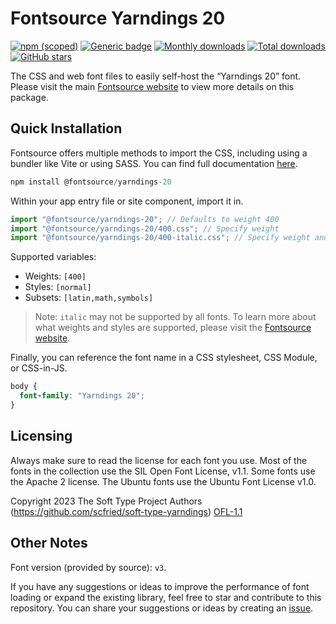 # Fontsource Yarndings 20

[![npm (scoped)](https://img.shields.io/npm/v/@fontsource/yarndings-20?color=brightgreen)](https://www.npmjs.com/package/@fontsource/yarndings-20) [![Generic badge](https://img.shields.io/badge/fontsource-passing-brightgreen)](https://github.com/fontsource/fontsource) [![Monthly downloads](https://badgen.net/npm/dm/@fontsource/yarndings-20)](https://github.com/fontsource/fontsource) [![Total downloads](https://badgen.net/npm/dt/@fontsource/yarndings-20)](https://github.com/fontsource/fontsource) [![GitHub stars](https://img.shields.io/github/stars/fontsource/fontsource.svg?style=social&label=Star)](https://github.com/fontsource/fontsource/stargazers)

The CSS and web font files to easily self-host the “Yarndings 20” font. Please visit the main [Fontsource website](https://fontsource.org/fonts/yarndings-20) to view more details on this package.

## Quick Installation

Fontsource offers multiple methods to import the CSS, including using a bundler like Vite or using SASS. You can find full documentation [here](https://fontsource.org/docs/getting-started/introduction).

```javascript
npm install @fontsource/yarndings-20
```

Within your app entry file or site component, import it in.

```javascript
import "@fontsource/yarndings-20"; // Defaults to weight 400
import "@fontsource/yarndings-20/400.css"; // Specify weight
import "@fontsource/yarndings-20/400-italic.css"; // Specify weight and style
```

Supported variables:
- Weights: `[400]`
- Styles: `[normal]`
- Subsets: `[latin,math,symbols]`

> Note: `italic` may not be supported by all fonts. To learn more about what weights and styles are supported, please visit the [Fontsource website](https://fontsource.org/fonts/yarndings-20).

Finally, you can reference the font name in a CSS stylesheet, CSS Module, or CSS-in-JS.

```css
body {
  font-family: "Yarndings 20";
}
```

## Licensing
Always make sure to read the license for each font you use. Most of the fonts in the collection use the SIL Open Font License, v1.1. Some fonts use the Apache 2 license. The Ubuntu fonts use the Ubuntu Font License v1.0.

Copyright 2023 The Soft Type Project Authors (https://github.com/scfried/soft-type-yarndings)
[OFL-1.1](https://openfontlicense.org)

## Other Notes
Font version (provided by source): `v3`.

If you have any suggestions or ideas to improve the performance of font loading or expand the existing library, feel free to star and contribute to this repository. You can share your suggestions or ideas by creating an [issue](https://github.com/fontsource/fontsource/issues).